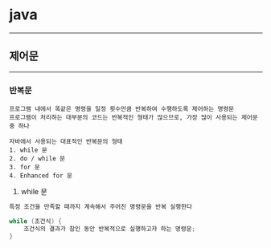 # java
---
## 제어문
---
### 반복문
```
프로그램 내에서 똑같은 명령을 일정 횟수만큼 반복하여 수행하도록 제어하는 명령문
프로그램이 처리하는 대부분의 코드는 반복적인 형태가 많으므로, 가장 많이 사용되는 제어문 중 하나

자바에서 사용되는 대표적인 반복문의 형태
1. while 문
2. do / while 문
3. for 문
4. Enhanced for 문
```
1. while 문
``` java
특정 조건을 만족할 때까지 계속해서 주어진 명령문을 반복 실행한다

while (조건식) {
    조건식의 결과가 참인 동안 반복적으로 실행하고자 하는 명령문;
}
```
